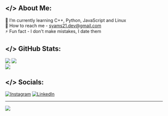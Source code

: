## </> About Me:
🌱 I’m currently learning C++, Python, JavaScript and Linux<br>💬 How to reach me -  syams21.dev@gmail.com<br>⚡ Fun fact - I don't make mistakes, I date them

## </> GitHub Stats:
![](https://github-readme-stats.vercel.app/api?username=syams21&theme=omni&hide_border=true&include_all_commits=false&count_private=true)
![](https://github-readme-stats.vercel.app/api/top-langs/?username=syams21&theme=omni&hide_border=false&include_all_commits=false&count_private=true&layout=compact)<br/>
![](https://github-readme-streak-stats.herokuapp.com/?user=syams21&theme=omni&hide_border=false)<br/>

## </> Socials:
[![Instagram](https://img.shields.io/badge/Instagram-%23E4405F.svg?logo=Instagram&logoColor=white)](https://instagram.com/syamsularifin21) [![LinkedIn](https://img.shields.io/badge/LinkedIn-%230077B5.svg?logo=linkedin&logoColor=white)](https://linkedin.com/in/syamsularifin21) 

---
[![](https://visitcount.itsvg.in/api?id=syams21&icon=5&color=12)](https://visitcount.itsvg.in)

<!-- Proudly created with GPRM ( https://gprm.itsvg.in ) -->
